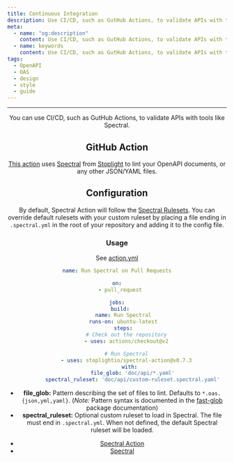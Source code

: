 ```yaml
---
title: Continuous Integration
description: Use CI/CD, such as GutHub Actions, to validate APIs with tools like Spectral
meta:
  - name: "og:description"
    content: Use CI/CD, such as GutHub Actions, to validate APIs with tools like Spectral
  - name: keywords
    content: Use CI/CD, such as GutHub Actions, to validate APIs with tools like Spectral
tags:
  - OpenAPI
  - OAS
  - design
  - style
  - guide
---
```


<Header/>

---

You can use CI/CD, such as GutHub Actions, to validate APIs with tools like Spectral.

## GitHub Action

[This action](https://github.com/stoplightio/spectral-action) uses [Spectral](https://github.com/stoplightio/spectral) from [Stoplight](https://stoplight.io/) to lint your OpenAPI documents, or any other JSON/YAML files.

## Configuration

By default, Spectral Action will follow the [Spectral Rulesets](https://meta.stoplight.io/docs/spectral/docs/getting-started/3-rulesets.md).
You can override default rulesets with your custom ruleset
by placing a file ending in `.spectral.yml` in the root of your repository and adding it to the config file.

### Usage

See [action.yml](https://github.com/stoplightio/spectral-action/blob/master/action.yml)

```yaml
name: Run Spectral on Pull Requests

on:
  - pull_request

jobs:
  build:
    name: Run Spectral
    runs-on: ubuntu-latest
    steps:
      # Check out the repository
      - uses: actions/checkout@v2

      # Run Spectral
      - uses: stoplightio/spectral-action@v0.7.3
        with:
          file_glob: 'doc/api/*.yaml'
          spectral_ruleset: 'doc/api/custom-ruleset.spectral.yaml'
```

- **file_glob:** Pattern describing the set of files to lint. Defaults to `*.oas.{json,yml,yaml}`. (_Note:_ Pattern syntax is documented in the [fast-glob](https://www.npmjs.com/package/fast-glob) package documentation)
- **spectral_ruleset:** Optional custom ruleset to load in Spectral. The file must end in `.spectral.yml`. When not defined, the default Spectral ruleset will be loaded.

<RRead>

- [Spectral Action](https://github.com/stoplightio/spectral-action)
- [Spectral](https://github.com/stoplightio/spectral)

</RRead>
